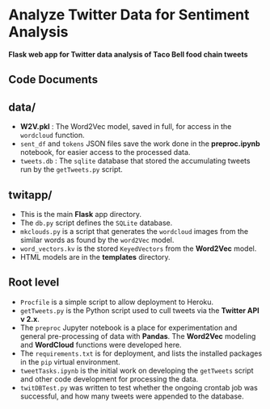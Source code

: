 # Analyze Twitter Data for Sentiment Analysis

**Flask web app for Twitter data analysis of Taco Bell food chain tweets**

<!-- ### References -->
## Code Documents

## data/

* **W2V.pkl** : The Word2Vec model, saved in full, for access in the `wordcloud` function.
* `sent_df` and `tokens` JSON files save the work done in the **preproc.ipynb** notebook, for easier access to the processed data.
* `tweets.db` : The `sqlite` database that stored the accumulating tweets run by the `getTweets.py` script.

## twitapp/

* This is the main **Flask** app directory.
* The `db.py` script defines the `SQLite` database.
* `mkclouds.py` is a script that generates the `wordcloud` images from the similar words as found by the `word2Vec` model.
* `word_vectors.kv` is the stored `KeyedVectors` from the **Word2Vec** model.
* HTML models are in the **templates** directory.

## Root level

* `Procfile` is a simple script to allow deployment to Heroku.
* `getTweets.py` is the Python script used to cull tweets via the **Twitter API v 2.x**.
* The `preproc` Jupyter notebook is a place for experimentation and general pre-processing of data with **Pandas**. The **Word2Vec** modeling and **WordCloud** functions were developed here.
* The `requirements.txt` is for deployment, and lists the installed packages in the `pip` virtual environment.
* `tweetTasks.ipynb` is the initial work on developing the `getTweets` script and other code development for processing the data.
* `twitDBTest.py` was written to test whether the ongoing crontab job was successful, and how many tweets were appended to the database.

